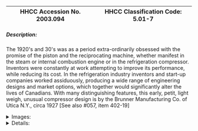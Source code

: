 | **HHCC Accession No. 2003.094** |**HHCC Classification Code:  5.01-7**|
| ----------- | ----------- |
##### Description:
The 1920's and 30's was as a period extra-ordinarily obsessed with the promise of the piston and the reciprocating machine, whether manifest in the steam or internal combustion engine or in the refrigeration compressor. Inventors were constantly at work attempting to improve its performance, while reducing its cost. In the refrigeration industry inventors and start-up companies worked assiduously, producing a wide range of engineering designs and market options, which together would significantly alter the lives of Canadians. With many distinguishing features, this early, petit, light weigh, unusual compressor design is by the Brunner Manufacturing Co. of Utica N.Y., circa 1927  [See also #057, item 402-19]


<details>
	<summary>Images:</summary>
<div class="gallery gallery-wrapper--full" contenteditable="false" data-is-empty="false" data-translation="Add images" data-columns="6">
<figure class="gallery__item"><a href="#DOMAIN_NAME#gallery/5.01-7.jpg" data-size="768x512"><img src="#DOMAIN_NAME#gallery/5.01-7-thumbnail.jpg" alt=""></a></figure>
</div>
</details>


<details>
	<summary>Details:</summary>

##### Group:
5.01 Refrigerating and Air Conditioning Compressors - Household

##### Make:
Brunner

##### Manufacturer:
Brunner Manufacturing Co. of Utica N.Y.

##### Model:
Unknown

##### Serial No.:


##### Size:
8x9x12'h

##### Weight:
28 lbs.

##### Circa:
1927

##### Rating:
Exhibit, education, and research quality, illustrating wide range of options in the design and construction of refrigeration compressors by the late 1920's, each with its own unique features and operating characteristics

##### Patent Date/Number:


##### Provenance:
From York County (York Region) Ontario, once a rich agricultural hinterlands, attracting early settlement in the last years of the 18th century. Located on the north slopes of the Oak Ridges Moraine, within 20 miles of Toronto, the County would also attract early ex-urban development, to be come a wealthy market place for the emerging household and consumer technologies of the early and mid 20th century. 

This artifact was discovered in the 1950's in the used stock of T. H. Oliver, Refrigeration and Electric Sales and Service, Aurora, Ontario, an early worker in the field of agricultural, industrial and consumer technology.

##### Type and Design:
light weight alloy crank case
small compact design
unique service port design
Brunner, characteristic, in-board, shaft seal assembly

##### Construction:


##### Material:


##### Special Features:


##### Accessories:


##### Capacities:


##### Performance Characteristics:


##### Operation:


##### Control and Regulation:


##### Targeted Market Segment:


##### Consumer Acceptance:


##### Merchandising:


##### Market Price:


##### Technological Significance:


##### Industrial Significance:


##### Socio-economic Significance:


##### Socio-cultural Significance:


##### Donor:
G. Leslie Oliver, The T. H. Oliver HVACR Collection

##### HHCC Storage Location:


##### Tracking:


##### Bibliographic References:
Household Refrigeration, H. R. Hull, Nickerson, 4th edition 1932,  Page 306, T. H. Oliver Collection

##### Notes:


##### Related Reports:

</details>
